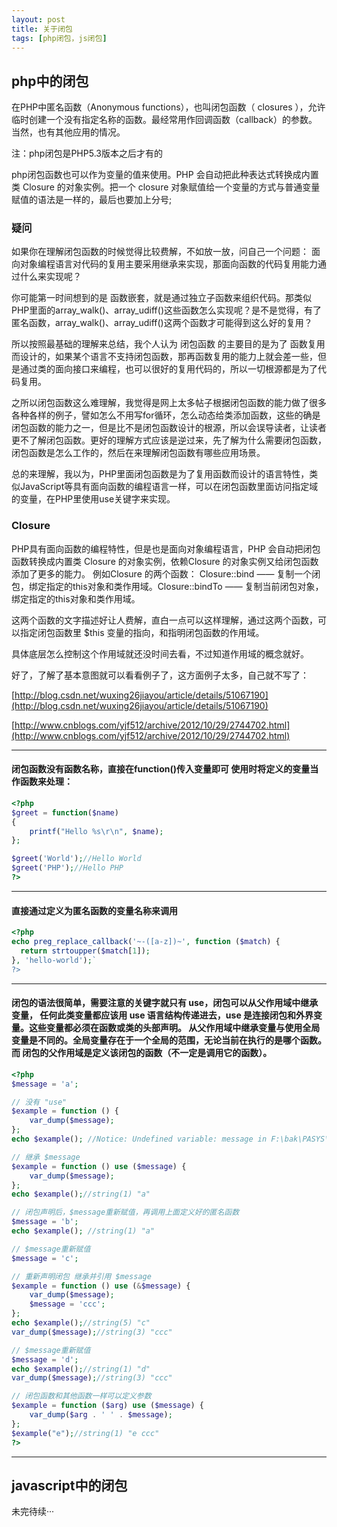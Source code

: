 ```yaml
---
layout: post
title: 关于闭包
tags: [php闭包，js闭包]
---
```


## php中的闭包

在PHP中匿名函数（Anonymous functions），也叫闭包函数（ closures ），允许 临时创建一个没有指定名称的函数。最经常用作回调函数（callback）的参数。 当然，也有其他应用的情况。

注：php闭包是PHP5.3版本之后才有的

php闭包函数也可以作为变量的值来使用。PHP 会自动把此种表达式转换成内置类 Closure 的对象实例。把一个 closure 对象赋值给一个变量的方式与普通变量赋值的语法是一样的，最后也要加上分号;

### 疑问

如果你在理解闭包函数的时候觉得比较费解，不如放一放，问自己一个问题：
面向对象编程语言对代码的复用主要采用继承来实现，那面向函数的代码复用能力通过什么来实现呢？

你可能第一时间想到的是 函数嵌套，就是通过独立子函数来组织代码。那类似PHP里面的array_walk()、array_udiff()这些函数怎么实现呢？是不是觉得，有了匿名函数，array_walk()、array_udiff()这两个函数才可能得到这么好的复用？

所以按照最基础的理解来总结，我个人认为 闭包函数 的主要目的是为了 函数复用 而设计的，如果某个语言不支持闭包函数，那再函数复用的能力上就会差一些，但是通过类的面向接口来编程，也可以很好的复用代码的，所以一切根源都是为了代码复用。

之所以闭包函数这么难理解，我觉得是网上太多帖子根据闭包函数的能力做了很多各种各样的例子，譬如怎么不用写for循环，怎么动态给类添加函数，这些的确是闭包函数的能力之一，但是比不是闭包函数设计的根源，所以会误导读者，让读者更不了解闭包函数。更好的理解方式应该是逆过来，先了解为什么需要闭包函数，闭包函数是怎么工作的，然后在来理解闭包函数有哪些应用场景。

总的来理解，我以为，PHP里面闭包函数是为了复用函数而设计的语言特性，类似JavaScript等具有面向函数的编程语言一样，可以在闭包函数里面访问指定域的变量，在PHP里使用use关键字来实现。

### Closure

PHP具有面向函数的编程特性，但是也是面向对象编程语言，PHP 会自动把闭包函数转换成内置类 Closure 的对象实例，依赖Closure 的对象实例又给闭包函数添加了更多的能力。
例如Closure 的两个函数：
Closure::bind —— 复制一个闭包，绑定指定的this对象和类作用域。Closure::bindTo —— 复制当前闭包对象，绑定指定的this对象和类作用域。

这两个函数的文字描述好让人费解，直白一点可以这样理解，通过这两个函数，可以指定闭包函数里 $this 变量的指向，和指明闭包函数的作用域。

具体底层怎么控制这个作用域就还没时间去看，不过知道作用域的概念就好。

好了，了解了基本意图就可以看看例子了，这方面例子太多，自己就不写了：

[http://blog.csdn.net/wuxing26jiayou/article/details/51067190](http://blog.csdn.net/wuxing26jiayou/article/details/51067190)

[http://www.cnblogs.com/yjf512/archive/2012/10/29/2744702.html](http://www.cnblogs.com/yjf512/archive/2012/10/29/2744702.html)

----------------------------------------------------

#### 闭包函数没有函数名称，直接在function()传入变量即可 使用时将定义的变量当作函数来处理：
```php
<?php
$greet = function($name)
{
    printf("Hello %s\r\n", $name);
};

$greet('World');//Hello World
$greet('PHP');//Hello PHP
?>
```
----------------------------------------------------

#### 直接通过定义为匿名函数的变量名称来调用
```php
<?php
echo preg_replace_callback('~-([a-z])~', function ($match) {
  return strtoupper($match[1]);
}, 'hello-world');`
?>
```
----------------------------------------------------

#### 闭包的语法很简单，需要注意的关键字就只有 use，闭包可以从父作用域中继承变量， 任何此类变量都应该用 use 语言结构传递进去，use 是连接闭包和外界变量。这些变量都必须在函数或类的头部声明。 从父作用域中继承变量与使用全局变量是不同的。全局变量存在于一个全局的范围，无论当前在执行的是哪个函数。而 闭包的父作用域是定义该闭包的函数（不一定是调用它的函数）。

```php
<?php
$message = 'a';

// 没有 "use"
$example = function () {
    var_dump($message);
};
echo $example(); //Notice: Undefined variable: message in F:\bak\PASYS\test.php on line 6 NULL

// 继承 $message
$example = function () use ($message) {
    var_dump($message);
};
echo $example();//string(1) "a"

// 闭包声明后，$message重新赋值，再调用上面定义好的匿名函数
$message = 'b';
echo $example(); //string(1) "a"

// $message重新赋值
$message = 'c';

// 重新声明闭包 继承并引用 $message
$example = function () use (&$message) {
    var_dump($message);
    $message = 'ccc';
};
echo $example();//string(5) "c"
var_dump($message);//string(3) "ccc"

// $message重新赋值
$message = 'd';
echo $example();//string(1) "d"
var_dump($message);//string(3) "ccc"

// 闭包函数和其他函数一样可以定义参数
$example = function ($arg) use ($message) {
    var_dump($arg . ' ' . $message);
};
$example("e");//string(1) "e ccc"
?>
```

---------------------------------------------------

## javascript中的闭包

未完待续···